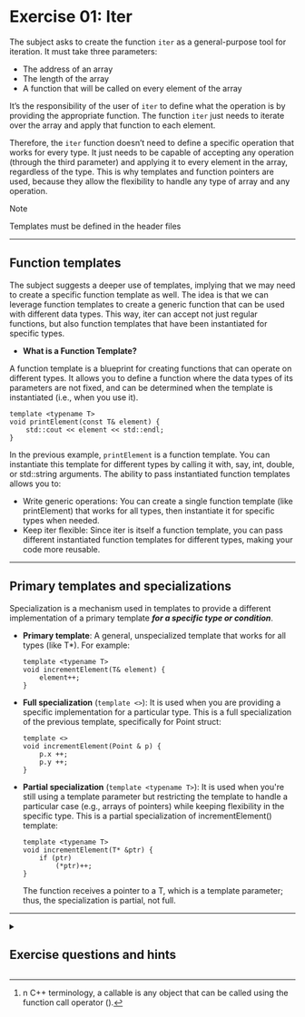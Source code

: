# Exercise 01: Iter

The subject asks to create the function `iter` as a general-purpose tool for iteration. It must take three parameters:

* The address of an array
* The length of the array
* A function that will be called on every element of the array

It’s the responsibility of the user of `iter` to define what the operation is by providing the appropriate function. The function `iter` just needs to iterate over the array and apply that function to each element.

Therefore, the `iter` function doesn’t need to define a specific operation that works for every type. It just needs to be capable of accepting any operation (through the third parameter) and applying it to every element in the array, regardless of the type. This is why templates and function pointers are used, because they allow the flexibility to handle any type of array and any operation.

> [!NOTE]
> Templates must be defined in the header files

--------------------------------------------------------------------

## Function templates

The subject suggests a deeper use of templates, implying that we may need to create a specific function template as well. The idea is that we can leverage function templates to create a generic function that can be used with different data types. This way, iter can accept not just regular functions, but also function templates that have been instantiated for specific types.

* **What is a Function Template?**

A function template is a blueprint for creating functions that can operate on different types. It allows you to define a function where the data types of its parameters are not fixed, and can be determined when the template is instantiated (i.e., when you use it).

```
template <typename T>
void printElement(const T& element) {
    std::cout << element << std::endl;
}
```
In the previous example, `printElement` is a function template. You can instantiate this template for different types by calling it with, say, int, double, or std::string arguments. The ability to pass instantiated function templates allows you to:

- Write generic operations: You can create a single function template (like printElement) that works for all types, then instantiate it for specific types when needed.
- Keep iter flexible: Since iter is itself a function template, you can pass different instantiated function templates for different types, making your code more reusable.

--------------------------------------------------------------------

## Primary templates and specializations

Specialization is a mechanism used in templates to provide a different implementation of a primary template ***for a specific type or condition***.

 - **Primary template**: A general, unspecialized template that works for all types (like T*). For example:
	```
	template <typename T>
	void incrementElement(T& element) {
		element++;
	}
	```
 
 - **Full specialization** (`template <>`): It is used when you are providing a specific implementation for a particular type. This is a full specialization of the previous template, specifically for Point struct:
	```
	template <>
	void incrementElement(Point & p) {
		p.x ++;
		p.y ++;
	}
	```

 - **Partial specialization** (`template <typename T>`): It is used when you're still using a template parameter but restricting the template to handle a particular case (e.g., arrays of pointers) while keeping flexibility in the specific type. This is a partial specialization of incrementElement() template:
	```
	template <typename T>
	void incrementElement(T* &ptr) {
		if (ptr)
			(*ptr)++;
	}
	```
	The function receives a pointer to a T, which is a template parameter; thus, the specialization is partial, not full.

--------------------------------------------------------------------

<details>
<summary><h2> Exercise questions and hints </h2></summary>

<details>
<summary><h2> Options for `iter()`'s function parameter </h2></summary>

1. **Function locked to a specific function pointer type `void (*f)(T&)`**

	```
	template <typename T>`
	void iter(T* array, size_t length, void (*f)(T &));
	```

This signature requires that the function passed as the third argument strictly takes a reference (`T &`) to non-constant elements of the array. 
Limitations:

* You can't pass functions that accept a constant reference (`const T &`). If you want to allow functions that do not modify the array elements (e.g. `void 		printElement(const T& element)`) you need to overload iter() to handle `const` cases:

	`void iter(T* array, size_t length, void (*f)(const T &);`

* You also lose the ability to pass functions that take array elements by value. Again, we would need to overload iter():

	`void iter(T* array, size_t length, void (*f)(T))`

Read in next section, ["The function parameter: Why passing by reference and not by value?"](https://github.com/ccg-v/cpp_modules/tree/master/cpp_07/ex01#-the-function-parameter-why-passing-by-reference-and-not-by-value-) why this is not the best choice.

* Also, if for instance we want to handle arrays of pointers (e.g., `int*`), we need to provide a different function signature where the first parameter accepts an array of pointers. This is because the T* in the original function signature is meant for arrays of T, not T*:

	`void iter(T** array, size_t length, void (*f)(T*))`

In short, this signature it's too limiting in terms of flexibility. You end up needing more repetitive code, and that doesn't align well with the concept of templates where flexibility is the key.

The subject says that the third parameter ***"can be an instantiated function template"***, suggesting a second and more flexible approach:

2. **Using a template parameter for the function**

	```
	template <typename T, typename F>
	void iter (T* array, size_t length, F f);
	```

This version of iter accepts a function object or a function pointer as the third argument (F f). It doesn't require a specific function signature, which means it can handle both:

- Functions that modify elements of the array (void (*f)(T&))
- Functions that don't modify elements (void (*f)(T const&))
- Functions for arrays of pointers (void (*f)(T*))

This is because F is a generic callable[^1], and C++'s template system will automatically deduce the correct type for F based on how you invoke the iter function. As a result, you don't need explicit overloads for specific cases.

--------------------------------------------------------------------
</details>

<details>
<summary><h2> The function parameter: Why passing by reference and not by value? </h2></summary>

### Passing by Value is Fine for Basic Types (Scalars)

For simple, scalar types like int, float, or char, copying is inexpensive:

- These types are small in size (typically 4 or 8 bytes).
- Copying them is very fast because they involve just moving a few bytes.
- The overhead of copying is negligible.

This is why passing by value works well for such basic types. Even though each element is copied, the cost is minimal.

### Passing by Value is Less Ideal for Complex Types

What happens when T is a more complex type, such as:

- std::string: Contains dynamically allocated memory.
- User-defined classes: Could include multiple members, dynamically allocated resources, or complex constructors/destructors.

When you pass a complex type by value, the copy operation involves:

- Copying all internal data: For something like a std::string, this may include copying dynamically allocated memory.
- Potentially invoking copy constructors: For user-defined classes, copying may involve running a copy constructor, which could be expensive if it involves deep copying internal resources.

In such cases:

- Performance overhead: Copying complex objects can be much slower, especially in loops where many copies are made.
- Unnecessary resource use: Creating temporary copies can lead to unnecessary memory usage and potential slowdowns.

### Conclusion

Passing by value works for basic types because copying them is cheap and straightforward. For complex types, copying is more expensive and potentially problematic, which is why passing by const T& is preferred—it’s more efficient and avoids unnecessary deep copies.

Passing by `const T&`:

- Avoids copying by passing a reference, which is just a pointer under the hood.
- Ensures that the function operates directly on the original object without creating unnecessary copies.
- Maintains immutability (const) so that the function cannot accidentally modify the original elements.

--------------------------------------------------------------------
</details>

</details>

[^1]: n C++ terminology, a callable is any object that can be called using the function call operator ().